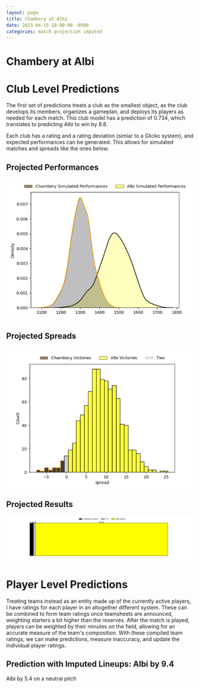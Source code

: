 ```yaml
---  
layout: page  
title: Chambery at Albi  
date: 2023-04-15 18:00:00 -0500  
categories: match projection imputed  
---
```

# Chambery at Albi

# Club Level Predictions


The first set of predictions treats a club as the smallest object, as the club develops its members, organizes a gameplan, and deploys its players as needed for each match. This club model has a prediction of 0.734, which translates to predicting Albi to win by 8.8.

Each club has a rating and a rating deviation (simiar to a Glicko system), and expected performances can be generated. This allows for simulated matches and spreads like the ones below.
## Projected Performances


![Projected Performances](plots/performances_2023-04-15-Albi-Chambery.png)
## Projected Spreads


![Projected Spreads](plots/spreads_2023-04-15-Albi-Chambery.png)
## Projected Results


![Projected Results](plots/resultbar_2023-04-15-Albi-Chambery.png)
# Player Level Predictions


Treating teams instead as an entity made up of the currently active players, I have ratings for each player in an altogether different system. These can be combined to form team ratings once teamsheets are announced, weighting starters a bit higher than the reserves. After the match is played, players can be weighted by their minutes on the field, allowing for an accurate measure of the team's composition. With these compiled team ratings, we can make predictions, measure inaccuracy, and update the individual player ratings.
## Prediction with Imputed Lineups: Albi by 9.4


Albi by 5.4 on a neutral pitch

